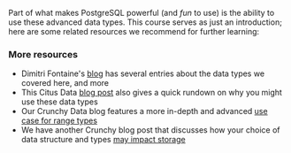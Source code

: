 Part of what makes PostgreSQL powerful (and _fun_ to use) is the ability to use
 these advanced data types. This course serves as just an introduction; here 
 are some related resources we recommend for further learning:

### More resources

* Dimitri Fontaine's [blog](https://tapoueh.org/tags/data-types/) has several 
entries about the data types we covered here, and more
* This Citus Data [blog post](https://www.citusdata.com/blog/2018/08/29/datatypes-you-should-consider-using/) 
also gives a quick rundown on why you might use these data types
* Our Crunchy Data blog features a more in-depth and advanced 
[use case for range types](https://info.crunchydata.com/blog/range-types-recursion-how-to-search-availability-with-postgresql)
* We have another Crunchy blog post that discusses how your choice of data 
structure and types [may impact storage](https://info.crunchydata.com/blog/how-your-postgresql-data-model-affects-storage) 
